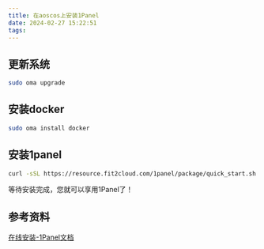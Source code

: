 ```yaml
---
title: 在aoscos上安装1Panel
date: 2024-02-27 15:22:51
tags:
---
```


## 更新系统

```bash
sudo oma upgrade
```

## 安装docker

```bash
sudo oma install docker
```

## 安装1panel

```bash
curl -sSL https://resource.fit2cloud.com/1panel/package/quick_start.sh -o quick_start.sh && sudo bash quick_start.sh
```

等待安装完成，您就可以享用1Panel了！

## 参考资料


[在线安装-1Panel文档](https://1panel.cn/docs/installation/online_installation/)
